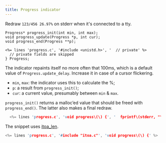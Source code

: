```yaml
---
title: Progress indicator
---
```


Redraw `123/456 26.97%` on stderr when it's connected to a tty.

~~~
Progress* progress_init(int min, int max);
void progress_update(Progress *p, int cur);
void progress_end(Progress **p);

<%= lines 'progress.c', '#include <unistd.h>', '  // private' %>
  // private fields are skipped
} Progress;
~~~

The indicator repaints itself no more often that 100ms, which is a
default value of `Progress.update_delay`. Increase it in case of a
cursor flickering.

* `min`, `max`: the indicator uses this to calculate the %;
* `p`: a result from `progress_init()`;
* `cur`: a current value, presumably between `min` & `max`.

`progress_init()` returns a malloc’ed value that should be freed with
`progress_end()`. The latter also makes a final redraw.

```c
  <%= lines 'progress.c', 'void progress\(\) {', '  fprintf\(stderr, "\\\n"\);' %>
```

The snippet uses [itoa_len](#itoa).

```c
<%= lines 'progress.c', '#include "itoa.c"', 'void progress\(\) {' %>
```
